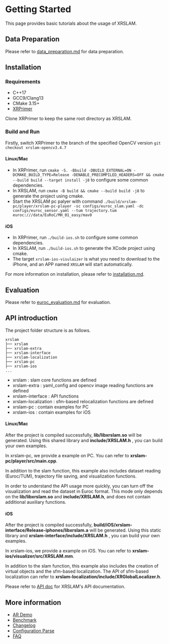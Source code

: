 # Getting Started

This page provides basic tutorials about the usage of XRSLAM.

## Data Preparation

Please refer to [data_preparation.md](./dataset_preparation.md) for data preparation.

## Installation

### Requirements

* C++17
* GCC9/Clang13
* CMake 3.15+
* [XRPrimer](https://github.com/openxrlab/xrprimer)

Clone XRPrimer to keep the same root directory as XRSLAM.

### Build and Run

Firstly, switch XRPrimer to the branch of the specified OpenCV version `git checkout xrslam-opencv3.4.7`

#### Linux/Mac

- In XRPrimer, run `cmake -S. -Bbuild -DBUILD_EXTERNAL=ON -DCMAKE_BUILD_TYPE=Release -DENABLE_PRECOMPILED_HEADERS=OFF && cmake --build build --target install -j8` to configure some common dependencies.
- In XRSLAM, run `cmake -B build && cmake --build build -j8` to generate the project using cmake.
- Start the XRSLAM pc palyer  with command  `./build/xrslam-pc/player/xrslam-pc-player -sc configs/euroc_slam.yaml -dc configs/euroc_sensor.yaml --tum trajectory.tum euroc:///data/EuRoC/MH_01_easy/mav0`

#### iOS

- In XRPrimer, run `./build-ios.sh` to configure some common dependencies.
- In XRSLAM, run `./build-ios.sh` to generate the XCode project using cmake.
- The target `xrslam-ios-visulaizer` is what you need to download to the iPhone, and an APP named `XRSLAM` will start automatically.

For more information on installation, please refer to [installation.md](./installation.md).

## Evaluation

Please refer to [euroc_evaluation.md](./tutorials/euroc_evaluation.md) for evaluation.

## API introduction

The project folder structure  is as follows. 

```
xrslam
├── xrslam
├── xrslam-extra
├── xrslam-interface
├── xrslam-localization
├── xrslam-pc
├── xrslam-ios
...
```

+ xrslam : slam core functions are defined
+ xrslam-extra :  yaml_config and opencv image reading functions are defined
+ xrslam-interface : API functions
+ xrslam-localization : sfm-based relocalization functions are defined
+ xrslam-pc : contain examples for PC
+ xrslam-ios : contain examples for iOS

#### Linux/Mac

After the project is compiled successfully,  **lib/libxrslam.so**  will be generated. Using this shared library and **include/XRSLAM.h** , you can build your own examples.

In xrslam-pc, we provide a  example on PC. You can refer to **xrslam-pc/player/src/main.cpp**.

In addition to the slam function, this example also includes dataset reading (Euroc/TUM), trajectory file saving, and visualization functions.

In order to understand the API usage more quickly, you can turn off the visualization and read the dataset in Euroc format. This mode only depends on the **lib/libxrslam.so** and **include/XRSLAM.h**, and does not contain additional auxiliary functions.

#### iOS

After the project is compiled successfully,  **build/iOS/xrslam-interface/Release-iphones/libxrslam.a**  will be generated. Using this static library and **xrslam-interface/include/XRSLAM.h** , you can build your own examples.

In xrslam-ios, we provide a example on iOS. You can refer to **xrslam-ios/visualizer/src/XRSLAM.mm**.

In addition to the slam function, this example also includes the creation of virtual objects and the sfm-based localization. The API of sfm-based localization can refer to **xrslam-localization/include/XRGlobalLocalizer.h**.

Please refer to [API doc](https://xrslam.readthedocs.io/en/latest/cpp_api/index.html) for XRSLAM's API documentation.

## More information

* [AR Demo](./tutorials/app_intro.md)
* [Benchmark](./benchmark.md)
* [Changelog](./changelog.md)
* [Configuration Parse](./config_parse.md)
* [FAQ](./faq.md)
